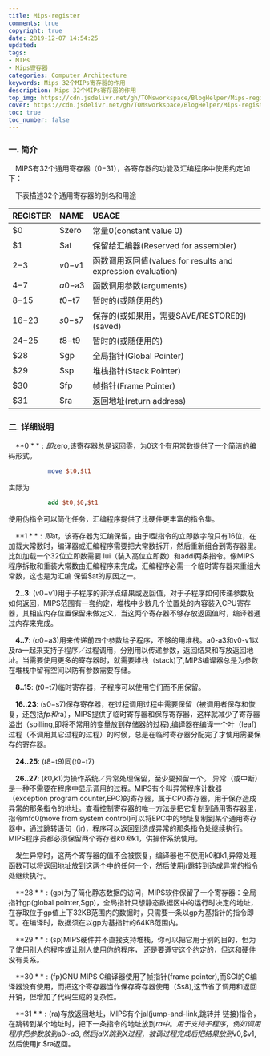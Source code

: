 ```yaml
---
title: Mips-register
comments: true
copyright: true
date: 2019-12-07 14:54:25
updated:
tags: 
- MIPs
- Mips寄存器 
categories: Computer Architecture
keywords: Mips 32个MIPs寄存器的作用
description: Mips 32个MIPs寄存器的作用
top_img: https://cdn.jsdelivr.net/gh/TOMsworkspace/BlogHelper/Mips-register/figure1.jpg
cover: https://cdn.jsdelivr.net/gh/TOMsworkspace/BlogHelper/Mips-register/figure1.jpg
toc: true
toc_number: false
---
```


### 一. 简介

&emsp;MIPS有32个通用寄存器（$0-$31），各寄存器的功能及汇编程序中使用约定如下：

&emsp;下表描述32个通用寄存器的别名和用途

| REGISTER | NAME    | USAGE|	
| :---     | :---    | :--- |
| $0       | $zero   | 常量0(constant value 0)|
| $1	   | $at	 | 保留给汇编器(Reserved for assembler)|
| $2-$3	   | $v0-$v1 | 函数调用返回值(values for results and expression evaluation)|
| $4-$7    | $a0-$a3 | 函数调用参数(arguments)|
| $8-$15   | $t0-$t7 | 暂时的(或随便用的)|
| $16-$23  | $s0-$s7 | 保存的(或如果用，需要SAVE/RESTORE的)(saved)|
| $24-$25  | $t8-$t9 | 暂时的(或随便用的)|
| $28      | $gp     | 全局指针(Global Pointer)|
| $29      | $sp	 | 堆栈指针(Stack Pointer)|
| $30      | $fp	 | 帧指针(Frame Pointer)|
| $31      | $ra	 | 返回地址(return address)|



### 二. 详细说明

&emsp;**$0**: 即$zero,该寄存器总是返回零，为0这个有用常数提供了一个简洁的编码形式。

``` mips
           move $t0,$t1
```

实际为

``` mips
           add $t0,$0,$t1
```

使用伪指令可以简化任务，汇编程序提供了比硬件更丰富的指令集。

&emsp;**$1**: 即$at，该寄存器为汇编保留，由于I型指令的立即数字段只有16位，在加载大常数时，编译器或汇编程序需要把大常数拆开，然后重新组合到寄存器里。比如加载一个32位立即数需要 lui（装入高位立即数）和addi两条指令。像MIPS程序拆散和重装大常数由汇编程序来完成，汇编程序必需一个临时寄存器来重组大常数，这也是为汇编 保留$at的原因之一。

&emsp;**$2..$3**: ($v0-$v1)用于子程序的非浮点结果或返回值，对于子程序如何传递参数及如何返回，MIPS范围有一套约定，堆栈中少数几个位置处的内容装入CPU寄存器，其相应内存位置保留未做定义，当这两个寄存器不够存放返回值时，编译器通过内存来完成。

&emsp;**$4..$7**: ($a0-$a3)用来传递前四个参数给子程序，不够的用堆栈。a0-a3和v0-v1以及ra一起来支持子程序／过程调用，分别用以传递参数，返回结果和存放返回地址。当需要使用更多的寄存器时，就需要堆栈（stack)了,MIPS编译器总是为参数在堆栈中留有空间以防有参数需要存储。

&emsp;**$8..$15**: ($t0-$t7)临时寄存器，子程序可以使用它们而不用保留。

&emsp;**$16..$23**: ($s0-$s7)保存寄存器，在过程调用过程中需要保留（被调用者保存和恢复，还包括$fp和$ra），MIPS提供了临时寄存器和保存寄存器，这样就减少了寄存器溢出（spilling,即将不常用的变量放到存储器的过程),编译器在编译一个叶（leaf)过程（不调用其它过程的过程）的时候，总是在临时寄存器分配完了才使用需要保存的寄存器。

&emsp;**$24..$25**: ($t8-$t9)同($t0-$t7)

&emsp;**$26..$27**: ($k0,$k1)为操作系统／异常处理保留，至少要预留一个。 异常（或中断）是一种不需要在程序中显示调用的过程。MIPS有个叫异常程序计数器（exception program counter,EPC)的寄存器，属于CP0寄存器，用于保存造成异常的那条指令的地址。查看控制寄存器的唯一方法是把它复制到通用寄存器里，指令mfc0(move from system control)可以将EPC中的地址复制到某个通用寄存器中，通过跳转语句（jr)，程序可以返回到造成异常的那条指令处继续执行。MIPS程序员都必须保留两个寄存器$k0和$k1，供操作系统使用。

&emsp;发生异常时，这两个寄存器的值不会被恢复，编译器也不使用k0和k1,异常处理函数可以将返回地址放到这两个中的任何一个，然后使用jr跳转到造成异常的指令处继续执行。

&emsp;**$28**: ($gp)为了简化静态数据的访问，MIPS软件保留了一个寄存器：全局指针gp(global pointer,$gp)，全局指针只想静态数据区中的运行时决定的地址，在存取位于gp值上下32KB范围内的数据时，只需要一条以gp为基指针的指令即可。在编译时，数据须在以gp为基指针的64KB范围内。

&emsp;**$29**: ($sp)MIPS硬件并不直接支持堆栈，你可以把它用于别的目的，但为了使用别人的程序或让别人使用你的程序， 还是要遵守这个约定的，但这和硬件没有关系。

&emsp;**$30**: ($fp)GNU MIPS C编译器使用了帧指针(frame pointer),而SGI的C编译器没有使用，而把这个寄存器当作保存寄存器使用（$s8),这节省了调用和返回开销，但增加了代码生成的复杂性。

&emsp;**$31**: ($ra)存放返回地址，MIPS有个jal(jump-and-link,跳转并 链接)指令，在跳转到某个地址时，把下一条指令的地址放到$ra中。用于支持子程序，例如调用程序把参数放到$a0~$a3,然后jal X跳到X过程，被调过程完成后把结果放到$v0,$v1,然后使用jr $ra返回。


